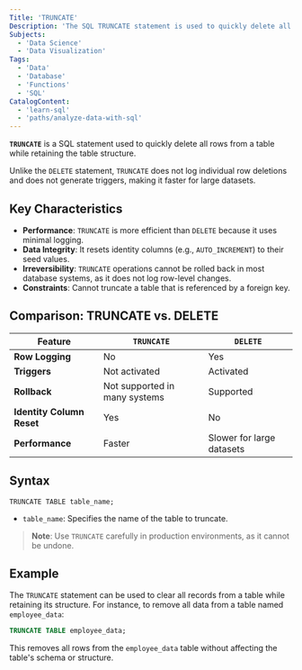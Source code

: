 ```yaml
---
Title: 'TRUNCATE'
Description: 'The SQL TRUNCATE statement is used to quickly delete all rows from a table while retaining the table structure.'
Subjects:
  - 'Data Science'
  - 'Data Visualization'
Tags:
  - 'Data'
  - 'Database'
  - 'Functions'
  - 'SQL'
CatalogContent:
  - 'learn-sql'
  - 'paths/analyze-data-with-sql'
---
```


**`TRUNCATE`** is a SQL statement used to quickly delete all rows from a table while retaining the table structure.

Unlike the `DELETE` statement, `TRUNCATE` does not log individual row deletions and does not generate triggers, making it faster for large datasets.

## Key Characteristics

- **Performance**: `TRUNCATE` is more efficient than `DELETE` because it uses minimal logging.
- **Data Integrity**: It resets identity columns (e.g., `AUTO_INCREMENT`) to their seed values.
- **Irreversibility**: `TRUNCATE` operations cannot be rolled back in most database systems, as it does not log row-level changes.
- **Constraints**: Cannot truncate a table that is referenced by a foreign key.

## Comparison: TRUNCATE vs. DELETE

| Feature                   | `TRUNCATE`                    | `DELETE`                  |
| ------------------------- | ----------------------------- | ------------------------- |
| **Row Logging**           | No                            | Yes                       |
| **Triggers**              | Not activated                 | Activated                 |
| **Rollback**              | Not supported in many systems | Supported                 |
| **Identity Column Reset** | Yes                           | No                        |
| **Performance**           | Faster                        | Slower for large datasets |

## Syntax

```pseudo
TRUNCATE TABLE table_name;
```

- `table_name`: Specifies the name of the table to truncate.

> **Note**: Use `TRUNCATE` carefully in production environments, as it cannot be undone.

## Example

The `TRUNCATE` statement can be used to clear all records from a table while retaining its structure. For instance, to remove all data from a table named `employee_data`:

```sql
TRUNCATE TABLE employee_data;
```

This removes all rows from the `employee_data` table without affecting the table's schema or structure.
